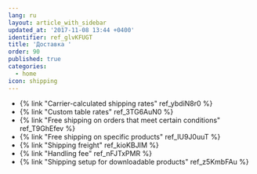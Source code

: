 ```yaml
---
lang: ru
layout: article_with_sidebar
updated_at: '2017-11-08 13:44 +0400'
identifier: ref_glvKFUGT
title: 'Доставка '
order: 90
published: true
categories:
  - home
icon: shipping
---
```

*   {% link "Carrier-calculated shipping rates" ref_ybdiN8r0 %}
*   {% link "Custom table rates" ref_3TG6AuN0 %}
*   {% link "Free shipping on orders that meet certain conditions" ref_T9GhEfev %}
*   {% link "Free shipping on specific products" ref_IU9J0uuT %}
*   {% link "Shipping freight" ref_kioKBJIM %}
*   {% link "Handling fee" ref_nFJTxPMR %}
*   {% link "Shipping setup for downloadable products" ref_z5KmbFAu %}
